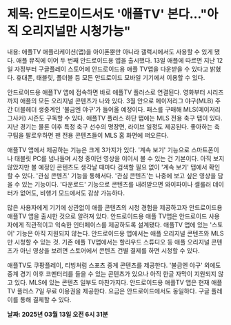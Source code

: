 # **제목: 안드로이드서도 '애플TV' 본다…"아직 오리지널만 시청가능"**

  내용: 애플TV 애플리케이션(앱)을 아이폰뿐만 아니라 갤럭시에서도 사용할 수 있게 됐다. 애플 뮤직에 이어 두 번째 안드로이드용 앱을 출시했다. 13일 애플에 따르면 지난 12일 자정부터 구글플레이 스토어에 안드로이드용 애플 TV앱을 다운받을 수 있다고 밝혔다. 휴대폰, 태블릿, 폴더블 등 모든 안드로이드 모바일 기기에서 이용할 수 있다.

안드로이드용 애플TV 앱에 접속하면 바로 애플TV 플러스로 연결된다. 영화부터 시리즈까지 애플의 모든 오리지널 콘텐츠가 나와 있다. 3월 안으로 메이저리그 야구(MLB) 주간 더블헤더 생중계인 '불금엔 야구'가 들어올 예정이다. 패스를 구매해 MLS(메이저리그사커) 시즌도 구독할 수 있다. 애플TV 플러스 하단 탭에는 MLS 전용 축구 탭이 있다. 지난 경기는 물론 이후 특정 축구 선수의 명장면, 라이브 일정도 제공된다. 좋아하는 축구팀을 팔로우하면 팬 전용 콘텐츠들이 MLS 홈 화면에 떠오른다.

애플TV 앱에서 제공하는 기능은 크게 3가지가 있다. '계속 보기' 기능으로 스마트폰이나 태블릿 PC를 넘나들며 시청 중이던 영상을 이어서 볼 수 있는 건 기본이다. 아직 보지 않았지만 볼 예정인 콘텐츠도 생각날 때마다 검색할 필요 없이 '계속 보기' 탭에서 확인할 수 있다. '관심 콘텐츠' 기능을 통해서다. '관심 콘텐츠'는 나중에 보고 싶은 영상을 담을 수 있는 기능이다. '다운로드' 기능으로 콘텐츠를 내려받으면 와이파이나 셀룰러 데이터가 없어도, 비행기 모드에서도 감상 가능하다.

많은 사용자에게 기기에 상관없이 애플 콘텐츠의 시청 경험을 제공하고자 안드로이드용 애플TV 앱을 출시한 것으로 알려져 있다. 안드로이드용 애플 TV앱은 안드로이드 사용자에게 직관적이고 익숙한 인터페이스를 제공하도록 설계됐다. 애플TV 앱에 있는 '스토어' 기능은 아직 지원되지 않는다. 안드로이드용 앱에서는 애플 오리지널 콘텐츠와 MLS만 시청할 수 있는 것. 기존 애플 TV앱에서는 할리우드 스튜디오 등 애플 오리지널 콘텐츠가 아닌 영상을 보려면 스토어에서 콘텐츠 건별 결제를 하면 시청할 수 있다.

애플TV도 쿠팡플레이, 티빙처럼 스포츠 중계 콘텐츠를 제공한다. '불금엔 야구' 외에도 중계 경기 이후 코멘터리를 들을 수 있는 콘텐츠가 있으나 아직 한글 자막이 지원되지 않고 있다. MLS에 있는 콘텐츠 일부도 마찬가지다. 안드로이드용 애플TV 앱은 현재 애플TV 플러스 7일 무료 이용권을 제공한다. 요금은 안드로이드에서도 동일하다. 구글 플레이를 통해 결제할 수 있다.

  **날짜: 2025년 03월 13일 오전 6시 31분**